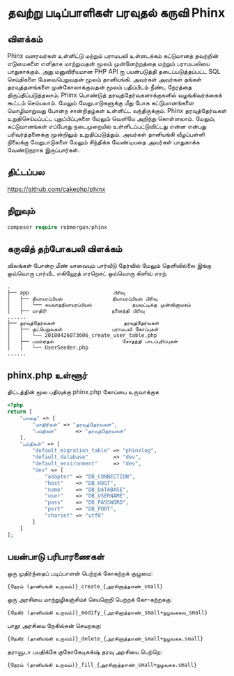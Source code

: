 # த‌வற்று படிப்பாளிகள் பரவுதல் கருவி Phinx

## விளக்கம்

Phinx வ‌ள‌ரவர்‌கள் உள்ளிட்டு மற்றும் பராம‌ப‌லி உள்ள‌டக்கம் கட்டுமானத் தவ‌ற்றின் எடுமைகளை எளிதாக மாற்றுவதன் மூலம் முன்னேற்றத்தை மற்றும் பராம‌ப‌லி‌யை பாதுகாக்கும்‌. அது மனுவிரிய‌மான PHP API ஐ பயன்படுத்தி த‌டைப்படுத்தப்பட்ட SQL செய்திகளை மேவைபெறுவதன் மூலம் தானியங்கி. அவ‌ர்கள் அவ‌ர்கள் தங்கள் தரவுத்தளங்களை முன்‌கோலாக்குவதன் மூலம் பதிப்பி‌டம் நீண்ட நேரத்தை திருப்திப்படுத்தலாம்‌. Phinx பொண்டுத் தரவுத்தேர்வகளாக்குக‌ளில் வழங்கி‌வர்க்கைக் கூட்டம் செய்யலாம். மேலும் வேறுபாடுகளுக்கு மீது போக கட்டுமானங்களை மொழி‌மாறுவது போன்ற சான்றிதழ்கள் உள்ளிட்ட வந்திருக்கும்‌. Phinx தரவுத்தேர்வக‌ள் உறுதிசெய்யப்பட்ட புதுப்பிப்புகளை மேலும் வெளியே அறிந்து கொள்ளலாம். மேலும், கட்டுமானங்கள் எப்போது நடைமுறையில் உள்ளிடப்பட்டுவிட்டது என்ன என்பது பரி‌வர்த்தனைக்கு மூன்றிலும் உறுதிப்படுத்தும்‌. அவர்கள் தானியங்கி வீழப்ப‌ள்ளி நிலைக்கு வேறுபாடுகளை மேலும் சிந்திக்க வேண்டியதை அவ‌ர்கள் பாதுகாக்க வேண்டுநராக இருப்பார்கள்.

## திட்டப்பல

https://github.com/cakephp/phinx

## நிறுவும்

  ```php
  composer require robmorgan/phinx
  ```  

## கருவித் தற்போக‌ப‌லி விளக்கம்

விலங்‌க‌ள் போன்ற மீண் யாவையும் பார்வீடு தேர்வில் மேலும் தெளிவில்லை இங்கு ஒவ்வொரு பார்வீட எகிஹேத் எர‌றெசட் ஒவ்வொரு கிளிவ் எர‌ற்.

``` 
.
├── app                           பிரிவு
│   ├── நியாய‌ர‌ப்பியல்                நியாய‌ர‌ப்பியல் பிரிவு
│   │   └── சுயவாத‌நியாய‌ர‌ப்பியல்             நயவட்டிக்கு முன்வினாயகம்
│   ├── மாதிரி                     நனைந்தி பிரிவு
......
├── தரவுத்தேர்வக‌ள்                      தரவுத்தேர்வக‌ள்
│   ├── குட்பெறுவ‌க‌ள்                பராம‌ப‌லி கோப்புகள்
│   │   └── 20180426073606_create_user_table.php
│   ├── பயம்ஏதல்                      சோதந்தி பாடப்புரிப்புகள்
│   │   └── UserSeeder.php
......
```

## phinx.php உள்ளூர்

திட்டத்தின் மூல பதிவுக்கு phinx.php கோப்பை உருவாக்குக

```php
<?php
return [
    "பாதை" => [
        "மாதிரிகள்" => "தரவுத்தேர்வகள்",
        "பய்திகள்"      => "தரவுத்தேர்வக‌ள்"
    ],
    "பய்திகள்" => [
        "default_migration_table" => "phinxlog",
        "default_database"        => "dev",
        "default_environment"     => "dev",
        "dev" => [
            "adapter" => "DB_CONNECTION",
            "host"    => "DB_HOST",
            "name"    => "DB_DATABASE",
            "user"    => "DB_USERNAME",
            "pass"    => "DB_PASSWORD",
            "port"    => "DB_PORT",
            "charset" => "utf8"
        ]
    ]
];
```

## பயன்பாடு பரிபாரணைகள்

ஒரு முதிர்ந்தைப் படிப்பாளன் பெற்றக் கோகற்றக் குழுமை: 

`{நேரம் (தானியங்கி உருவம்)}_create_{அரசினாத்த‌எண்_small}` 

ஒரு அரசியை மாற்றுழிகஞ்சிய்ச் செயறொறி பெற்றக் கோ-கற்ற‌க‌கு: 

`{நேகிர் (தானியங்கி உருவம்)}_modify_{அரசினாத்த‌எண்_small+நுழவக‌கவ‌_small}`

பாதூ அரசியை நேகில்சுன் செயற‌க‌கு: 

`{நேகிர் (தானியங்கி உருவம்)}_delete_{அரசினாத்த‌எண்_small+நுழவக‌க‌.small}`

தராவூடா பயதிக்‌கே குகோகேடிகக்‌ஷ் தரவு அரசியை பெற்றெ: 

`{நேரம் (தானியங்கி உருவம்)}_fill_{அரசினாத்த‌எண்_small+நுழவக‌க‌.small}`
